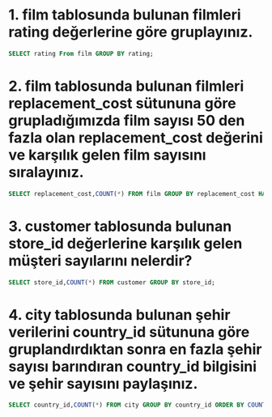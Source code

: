 # 1. film tablosunda bulunan filmleri rating değerlerine göre gruplayınız.

````SQL
SELECT rating From film GROUP BY rating;
````


# 2. film tablosunda bulunan filmleri replacement_cost sütununa göre grupladığımızda film sayısı 50 den fazla olan replacement_cost değerini ve karşılık gelen film sayısını sıralayınız.

````SQL
SELECT replacement_cost,COUNT(*) FROM film GROUP BY replacement_cost HAVING COUNT(*) > 50;
````

# 3. customer tablosunda bulunan store_id değerlerine karşılık gelen müşteri sayılarını nelerdir? 

````SQL
SELECT store_id,COUNT(*) FROM customer GROUP BY store_id;
````

# 4. city tablosunda bulunan şehir verilerini country_id sütununa göre gruplandırdıktan sonra en fazla şehir sayısı barındıran country_id bilgisini ve şehir sayısını paylaşınız.

````SQL
SELECT country_id,COUNT(*) FROM city GROUP BY country_id ORDER BY COUNT(*) DESC LIMIT 1;
````